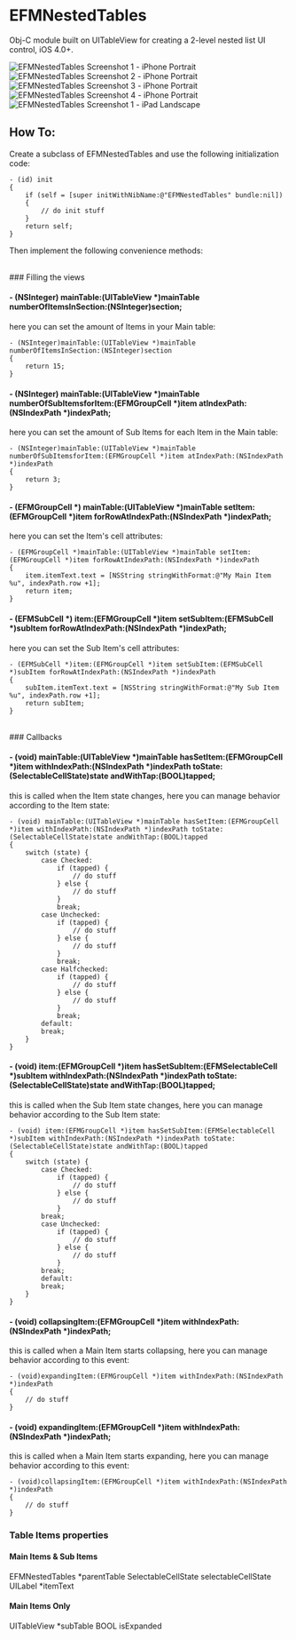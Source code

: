 EFMNestedTables
===============

Obj-C module built on UITableView for creating a 2-level nested list UI control, iOS 4.0+.

![EFMNestedTables Screenshot 1 - iPhone Portrait](http://github.com/morekid/EFMNestedTables/raw/master/README/iPhone_P_shot1.png)&nbsp;&nbsp;
![EFMNestedTables Screenshot 2 - iPhone Portrait](http://github.com/morekid/EFMNestedTables/raw/master/README/iPhone_P_shot2.png)&nbsp;&nbsp;
![EFMNestedTables Screenshot 3 - iPhone Portrait](http://github.com/morekid/EFMNestedTables/raw/master/README/iPhone_P_shot3.png)&nbsp;&nbsp;
![EFMNestedTables Screenshot 4 - iPhone Portrait](http://github.com/morekid/EFMNestedTables/raw/master/README/iPhone_P_shot4.png)&nbsp;&nbsp;
![EFMNestedTables Screenshot 1 - iPad Landscape](http://github.com/morekid/EFMNestedTables/raw/master/README/iPad_L_shot1.png)


How To:
-------

Create a subclass of EFMNestedTables and use the following initialization code:

	- (id) init
	{
	    if (self = [super initWithNibName:@"EFMNestedTables" bundle:nil])
	    {
	        // do init stuff
	    }
	    return self;
	}

Then implement the following convenience methods:

<br />
### Filling the views




#### - (NSInteger) mainTable:(UITableView *)mainTable numberOfItemsInSection:(NSInteger)section;
here you can set the amount of Items in your Main table:

	- (NSInteger)mainTable:(UITableView *)mainTable numberOfItemsInSection:(NSInteger)section
	{
	    return 15;
	}

#### - (NSInteger) mainTable:(UITableView *)mainTable numberOfSubItemsforItem:(EFMGroupCell *)item atIndexPath:(NSIndexPath *)indexPath;
here you can set the amount of Sub Items for each Item in the Main table:

	- (NSInteger)mainTable:(UITableView *)mainTable numberOfSubItemsforItem:(EFMGroupCell *)item atIndexPath:(NSIndexPath *)indexPath
	{
	    return 3; 
	}


#### - (EFMGroupCell *) mainTable:(UITableView *)mainTable setItem:(EFMGroupCell *)item forRowAtIndexPath:(NSIndexPath *)indexPath;
here you can set the Item's cell attributes:

	- (EFMGroupCell *)mainTable:(UITableView *)mainTable setItem:(EFMGroupCell *)item forRowAtIndexPath:(NSIndexPath *)indexPath
	{
	    item.itemText.text = [NSString stringWithFormat:@"My Main Item %u", indexPath.row +1];
	    return item;
	}


#### - (EFMSubCell *) item:(EFMGroupCell *)item setSubItem:(EFMSubCell *)subItem forRowAtIndexPath:(NSIndexPath *)indexPath;
here you can set the Sub Item's cell attributes:

	- (EFMSubCell *)item:(EFMGroupCell *)item setSubItem:(EFMSubCell *)subItem forRowAtIndexPath:(NSIndexPath *)indexPath
	{
	    subItem.itemText.text = [NSString stringWithFormat:@"My Sub Item %u", indexPath.row +1];
	    return subItem;
	}


<br />
### Callbacks


#### - (void) mainTable:(UITableView *)mainTable hasSetItem:(EFMGroupCell *)item withIndexPath:(NSIndexPath *)indexPath toState:(SelectableCellState)state andWithTap:(BOOL)tapped;
this is called when the Item state changes, here you can manage behavior according to the Item state:

	- (void) mainTable:(UITableView *)mainTable hasSetItem:(EFMGroupCell *)item withIndexPath:(NSIndexPath *)indexPath toState:(SelectableCellState)state andWithTap:(BOOL)tapped
	{
	    switch (state) {
	        case Checked:
	            if (tapped) {
	            	// do stuff
	            } else {
	            	// do stuff
	            }
	            break;
	        case Unchecked:
	            if (tapped) {
	            	// do stuff
	            } else {
	            	// do stuff
	            }
	            break;
	        case Halfchecked:
	            if (tapped) {
	            	// do stuff
	            } else {
	            	// do stuff
	            }
	            break;
	        default:
	        break;
	    }
	}
	

#### - (void) item:(EFMGroupCell *)item hasSetSubItem:(EFMSelectableCell *)subItem withIndexPath:(NSIndexPath *)indexPath toState:(SelectableCellState)state andWithTap:(BOOL)tapped;
this is called when the Sub Item state changes, here you can manage behavior according to the Sub Item state:

	- (void) item:(EFMGroupCell *)item hasSetSubItem:(EFMSelectableCell *)subItem withIndexPath:(NSIndexPath *)indexPath toState:(SelectableCellState)state andWithTap:(BOOL)tapped
	{
	    switch (state) {
	        case Checked:
	            if (tapped) {
		            // do stuff
	            } else {
		            // do stuff
	            }
	        break;
	        case Unchecked:
	            if (tapped) {
		            // do stuff
	            } else {
		            // do stuff
	            }
	        break;
	        default:
	        break;
	    }
	}


#### - (void) collapsingItem:(EFMGroupCell *)item withIndexPath:(NSIndexPath *)indexPath;
this is called when a Main Item starts collapsing, here you can manage behavior according to this event:

	- (void)expandingItem:(EFMGroupCell *)item withIndexPath:(NSIndexPath *)indexPath
	{
		// do stuff
	}


#### - (void) expandingItem:(EFMGroupCell *)item withIndexPath:(NSIndexPath *)indexPath;
this is called when a Main Item starts expanding, here you can manage behavior according to this event:

	- (void)collapsingItem:(EFMGroupCell *)item withIndexPath:(NSIndexPath *)indexPath 
	{
		// do stuff
	}



### Table Items properties

#### Main Items & Sub Items

EFMNestedTables *parentTable
SelectableCellState selectableCellState
UILabel *itemText

#### Main Items Only

UITableView *subTable
BOOL isExpanded


